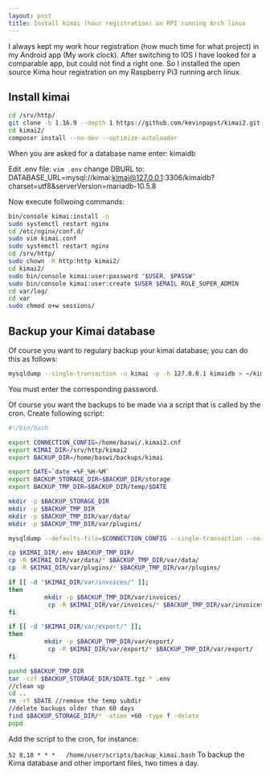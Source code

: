 ```yaml
---
layout: post
title: Install kimai (hour registration) on RPI running Arch linux
---
```

I always kept my work hour registration (how much time for what project) in my Android app (My work clock).
After switching to IOS I have looked for a comparable app, but could not find a right one. So I installed the open source Kima hour registration on my Raspberry Pi3 running arch linux.

## Install kimai
```bash
cd /srv/http/
git clone -b 1.16.9 --depth 1 https://github.com/kevinpapst/kimai2.git
cd kimai2/
composer install --no-dev --optimize-autoloader
```

When you are asked for a database name enter: kimaidb

Edit .env file:
`vim .env`
change DBURL to: DATABASE_URL=mysql://kimai:kimai@127.0.0.1:3306/kimaidb?charset=utf8&serverVersion=mariadb-10.5.8

Now execute follwoing commands:

```bash
bin/console kimai:install -n
sudo systemctl restart nginx
cd /etc/nginx/conf.d/
sudo vim kimai.conf
sudo systemctl restart nginx
cd /srv/http/
sudo chown -R http:http kimai2/
cd kimai2/
sudo bin/console kimai:user:password "$USER, $PASSW"
sudo bin/console kimai:user:create $USER $EMAIL ROLE_SUPER_ADMIN
cd var/log/
cd var
sudo chmod o+w sessions/
```

## Backup your Kimai database
Of course you want to regulary backup your kimai database; you can do this as follows:
```bash
mysqldump --single-transaction -u kimai -p -h 127.0.0.1 kimaidb > ~/kimaidb-`date +%F_%H-%M`.sql
```
You must enter the corresponding password.

Of course you want the backups to be made via a script that is called by the cron.
Create following script:
```bash
#!/bin/bash

export CONNECTION_CONFIG=/home/baswi/.kimai2.cnf
export KIMAI_DIR=/srv/http/kimai2
export BACKUP_DIR=/home/baswi/backups/kimai

export DATE=`date +%F_%H-%M`
export BACKUP_STORAGE_DIR=$BACKUP_DIR/storage
export BACKUP_TMP_DIR=$BACKUP_DIR/temp/$DATE

mkdir -p $BACKUP_STORAGE_DIR
mkdir -p $BACKUP_TMP_DIR
mkdir -p $BACKUP_TMP_DIR/var/data/
mkdir -p $BACKUP_TMP_DIR/var/plugins/

mysqldump --defaults-file=$CONNECTION_CONFIG --single-transaction --no-tablespaces -u kimai -h 127.0.0.1 kimaidb > $BACKUP_TMP_DIR/kimai2-$DATE.sql

cp $KIMAI_DIR/.env $BACKUP_TMP_DIR/
cp -R $KIMAI_DIR/var/data/* $BACKUP_TMP_DIR/var/data/
cp -R $KIMAI_DIR/var/plugins/* $BACKUP_TMP_DIR/var/plugins/

if [[ -d "$KIMAI_DIR/var/invoices/" ]];
then
          mkdir -p $BACKUP_TMP_DIR/var/invoices/
           cp -R $KIMAI_DIR/var/invoices/* $BACKUP_TMP_DIR/var/invoices/
fi

if [[ -d "$KIMAI_DIR/var/export/" ]];
then
          mkdir -p $BACKUP_TMP_DIR/var/export/
           cp -R $KIMAI_DIR/var/export/* $BACKUP_TMP_DIR/var/export/
fi

pushd $BACKUP_TMP_DIR
tar -czf $BACKUP_STORAGE_DIR/$DATE.tgz * .env
//clean up
cd ..
rm -rf $DATE //remove the temp subdir
//delete backups older than 60 days
find $BACKUP_STORAGE_DIR/* -atime +60 -type f -delete
popd
```

Add the script to the cron, for instance:

`52 8,18 * * *   /home/user/scripts/backup_kimai.bash`
To backup the Kima database and other important files, two times a day.
